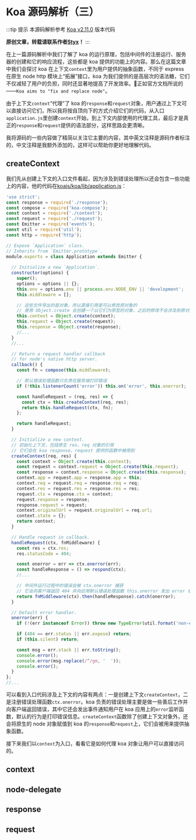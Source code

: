 # Koa 源码解析（三）

:::tip 提示
本源码解析参考 [Koa v2.11.0](https://github.com/koajs/koa/tree/2.11.0) 版本代码

**原创文章，转载请联系作者[Styx](https://github.com/Styx11)！**
:::

在上一篇源码解析中我们了解了 koa 的运行原理，包括中间件的注册运行、服务器的创建和它的响应流程，这些都是 koa 提供的功能上的内容。那么在这篇文章中我们会探讨 koa 在上下文`context`里为用户提供的抽象函数，不同于 express 在原生 node http 模块上“拓展”接口，koa 为我们提供的是高层次的语法糖，它们不仅减轻了用户的负担，同时还显著地提高了开发效率。正如官方文档所说的——`Koa aims to "fix and replace node"`。

由于上下文`context`“代理”了 koa 的`response`和`request`对象，用户通过上下文可以直接访问它们，所以我将按自顶向下的方式介绍它们的代码，从入口`application.js`里创建`context`开始，到上下文内部使用的代理工具，最后才是真正的`response`和`request`提供的语法部分，这样思路会更清晰。

我将源码的一些内容做了精简以关注它主要的内容，其中英文注释是源码作者标注的，中文注释是我额外添加的，这样可以帮助你更好地理解代码。

## createContext
我们先从创建上下文的入口文件看起，因为涉及到错误处理所以还会包含一些功能上的内容，他的代码在[koajs/koa/lib/application.js](https://github.com/koajs/koa/blob/2.11.0/lib/application.js)：
```js
'use strict';
const response = require('./response');
const compose = require('koa-compose');
const context = require('./context');
const request = require('./request');
const Emitter = require('events');
const util = require('util');
const http = require('http');

// Expose `Application` class.
// Inherits from `Emitter.prototype`.
module.exports = class Application extends Emitter {
  
  // Initialize a new `Application`.
  constructor(options) {
    super();
    options = options || {};
    this.env = options.env || process.env.NODE_ENV || 'development';
    this.middleware = [];

    // 这些文件导出的是对象，所以直接引用是可以修改原对象的
    // 使用 Object.create 会创建一个以它们为原型的对象，之后的修改不会涉及到原对象
    this.context = Object.create(context);
    this.request = Object.create(request);
    this.response = Object.create(response);
    //...
  }
  //...

  // Return a request handler callback
  // for node's native http server.
  callback() {
    const fn = compose(this.middleware);

    // 默认错误处理函数只负责在服务端打印错误
    if (!this.listenerCount('error')) this.on('error', this.onerror);

    const handleRequest = (req, res) => {
      const ctx = this.createContext(req, res);
      return this.handleRequest(ctx, fn);
    };

    return handleRequest;
  }

  // Initialize a new context.
  // 初始化上下文，包括原生 res、req 对象的引用
  // 它们会在 koa response、request 提供的函数中被用到
  createContext(req, res) {
    const context = Object.create(this.context);
    const request = context.request = Object.create(this.request);
    const response = context.response = Object.create(this.response);
    context.app = request.app = response.app = this;
    context.req = request.req = response.req = req;
    context.res = request.res = response.res = res;
    request.ctx = response.ctx = context;
    request.response = response;
    response.request = request;
    context.originalUrl = request.originalUrl = req.url;
    context.state = {};
    return context;
  }

  // Handle request in callback.
  handleRequest(ctx, fnMiddleware) {
    const res = ctx.res;
    res.statusCode = 404;

    const onerror = err => ctx.onerror(err);
    const handleResponse = () => respond(ctx);
    //...

    // 中间件运行过程中的错误会被 ctx.onerror 捕获
    // 它会向客户端返回 404 并向应用默认错误处理函数 this.onerror 发出 error 事件打印错误
    return fnMiddleware(ctx).then(handleResponse).catch(onerror);
  }

  // Default error handler.
  onerror(err) {
    if (!(err instanceof Error)) throw new TypeError(util.format('non-error thrown: %j', err));

    if (404 == err.status || err.expose) return;
    if (this.silent) return;

    const msg = err.stack || err.toString();
    console.error();
    console.error(msg.replace(/^/gm, '  '));
    console.error();
  }
};
//...
```
可以看到入口代码涉及上下文的内容有两点：一是创建上下文`createContext`，二是注册错误处理函数`ctx.onerror`。koa 负责的错误处理主要是做一些善后工作并向客户端返回错误，其中它还会发出事件通知用户在 koa 应用上的`error`监听函数，默认的行为是打印错误信息。`createContext`函数除了创建上下文对象外，还会将原生的 node 对象赋值到 koa 的`response`和`request`上，它们会被用来提供抽象函数。

接下来我们以`context`为入口，看看它是如何代理 koa 对象让用户可以直接访问的。

## context

## node-delegate

## response

## request

<SourceLink filepath='/Koa/koa_third_part.md' />
<LastEditTime filepath='/Koa/koa_third_part.md' />